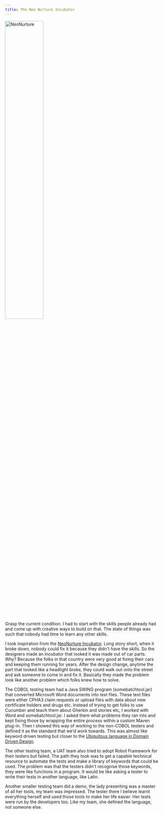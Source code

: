 ```yaml
---
title: The Neo Nurture Incubator
---
```


<a href="https://www.designthatmatters.org/past-projects" target="_blank">
  <img src="{{ site.baseurl }}/assets/images/neonurture.jpg" alt="NeoNurture" title="NeoNurture" style="width:50%; display: block;" />
</a>

Grasp the current condition. I had to start with the skills people already had and come up with creative ways to build on that. 
The state of things was such that nobody had time to learn any other skills. 

I took inspiration from the [NeoNurture Incubator][1]. Long story short, when it broke down, nobody could fix it because they didn't have the skills. 
So the designers made an incubator that looked it was made out of car parts. 
Why? Because the folks in that country were very good at fixing their cars and keeping them running for years. 
After the design change, anytime the part that looked like a headlight broke, they could walk out onto the street and ask someone to come in and fix it. 
Basically they made the problem look like another problem which folks knew how to solve.

The COBOL testing team had a Java SWING program (somebatchtool.jar) that converted Microsoft Word documents into text files. 
These text files were either CPHA3 claim requests or upload files with data about new certificate holders and drugs etc. 
Instead of trying to get folks to use Cucumber and teach them about Gherkin and stories etc, I worked with Word and somebatchtool.jar. 
I asked them what problems they ran into and kept fixing those by wrapping the entire process within a custom Maven plug-in.
Then I showed this way of working to the non-COBOL testers and defined it as the standard that we'd work towards.
This was almost like keyword driven testing but closer to the [Ubiquitous language in Domain Driven Design][2].

The other testing team, a UAT team also tried to adopt Robot Framework for their testers but failed.
The path they took was to get a capable technical resource to automate the tests and make a library of keywords that could be used.
The problem was that the testers didn't recognise those keywords, they were like functions in a program.
It would be like asking a tester to write their tests in another language, like Latin.

Another smaller testing team did a demo, the lady presenting was a master of all her tools, my team was impressed.
The tester there I believe learnt everything herself and used those tools to make her life easier.
Her tests were run by the developers too.
Like my team, she defined the language, not someone else.

[1]: https://www.youtube.com/watch?v=0af00UcTO-c
[2]: /demingdriventesting/about#the-ubiquitous-language